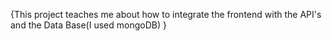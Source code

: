 {This project teaches me about how to integrate the frontend with the API's and the Data Base(I used mongoDB) }
